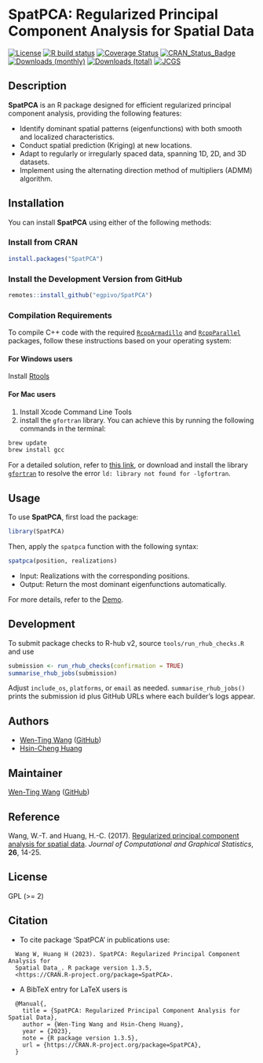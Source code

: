 # SpatPCA: Regularized Principal Component Analysis for Spatial Data

[![License](https://eddelbuettel.github.io/badges/GPL2+.svg)](https://www.gnu.org/licenses/gpl-2.0.html)
[![R build status](https://github.com/egpivo/SpatPCA/workflows/R-CMD-check/badge.svg)](https://github.com/egpivo/SpatPCA/actions)
[![Coverage Status](https://img.shields.io/codecov/c/github/egpivo/SpatPCA/master.svg)](https://app.codecov.io/github/egpivo/SpatpCA?branch=master)
[![CRAN_Status_Badge](http://www.r-pkg.org/badges/version/SpatPCA)](https://CRAN.R-project.org/package=SpatPCA)
[![Downloads (monthly)](https://cranlogs.r-pkg.org/badges/SpatPCA?color=brightgreen)](https://www.r-pkg.org/pkg/SpatPCA)
[![Downloads (total)](https://cranlogs.r-pkg.org/badges/grand-total/SpatPCA?color=brightgreen)](https://www.r-pkg.org/pkg/SpatPCA)
[![JCGS](https://img.shields.io/badge/JCGS-10.18637%2F10618600.2016.1157483-brightgreen)](https://doi.org/10.1080/10618600.2016.1157483)


## Description
**SpatPCA** is an R package designed for efficient regularized principal component analysis, providing the following features:

- Identify dominant spatial patterns (eigenfunctions) with both smooth and localized characteristics.
- Conduct spatial prediction (Kriging) at new locations.
- Adapt to regularly or irregularly spaced data, spanning 1D, 2D, and 3D datasets.
- Implement using the alternating direction method of multipliers (ADMM) algorithm.


## Installation
You can install **SpatPCA** using either of the following methods:

### Install from CRAN

```r
install.packages("SpatPCA")
```
### Install the Development Version from GitHub
```r
remotes::install_github("egpivo/SpatPCA")
```
### Compilation Requirements
To compile C++ code with the required [`RcppArmadillo`](https://CRAN.R-project.org/package=RcppArmadillo) and [`RcppParallel`](https://CRAN.R-project.org/package=RcppParallel)  packages, follow these instructions based on your operating system:


#### For Windows users
Install [Rtools](https://CRAN.R-project.org/bin/windows/Rtools/)

#### For Mac users
1. Install Xcode Command Line Tools
2. install the `gfortran` library. You can achieve this by running the following commands in the terminal:
  ```bash
  brew update
  brew install gcc
  ```

  For a detailed solution, refer to [this link](https://thecoatlessprofessor.com/programming/rcpp-rcpparmadillo-and-os-x-mavericks-lgfortran-and-lquadmath-error/), or download and install the library [`gfortran`](https://github.com/fxcoudert/gfortran-for-macOS/releases) to resolve the error `ld: library not found for -lgfortran`.

## Usage
To use **SpatPCA**, first load the package:

```r
library(SpatPCA)
```

Then, apply the `spatpca` function with the following syntax:
```r
spatpca(position, realizations)
```
   - Input: Realizations with the corresponding positions.
   - Output: Return the most dominant eigenfunctions automatically.

For more details, refer to the [Demo](https://egpivo.github.io/SpatPCA/articles/).

## Development
To submit package checks to R-hub v2, source `tools/run_rhub_checks.R` and use

```r
submission <- run_rhub_checks(confirmation = TRUE)
summarise_rhub_jobs(submission)
```

Adjust `include_os`, `platforms`, or `email` as needed. `summarise_rhub_jobs()`
prints the submission id plus GitHub URLs where each builder’s logs appear.

## Authors
- [Wen-Ting Wang](https://www.linkedin.com/in/wen-ting-wang-6083a17b) ([GitHub](https://www.github.com/egpivo))
- [Hsin-Cheng Huang](https://sites.stat.sinica.edu.tw/hchuang/)
 
## Maintainer
[Wen-Ting Wang](https://www.linkedin.com/in/wen-ting-wang-6083a17b) ([GitHub](https://www.github.com/egpivo))

## Reference
Wang, W.-T. and Huang, H.-C. (2017). [Regularized principal component analysis for spatial data](https://arxiv.org/pdf/1501.03221v3.pdf, "Regularized principal component analysis for spatial data"). *Journal of Computational and Graphical Statistics*, **26**, 14-25.
 
## License
GPL (>= 2)

## Citation
- To cite package ‘SpatPCA’ in publications use:
```
  Wang W, Huang H (2023). SpatPCA: Regularized Principal Component Analysis for
  Spatial Data_. R package version 1.3.5,
  <https://CRAN.R-project.org/package=SpatPCA>.
```

- A BibTeX entry for LaTeX users is
```
  @Manual{,
    title = {SpatPCA: Regularized Principal Component Analysis for Spatial Data},
    author = {Wen-Ting Wang and Hsin-Cheng Huang},
    year = {2023},
    note = {R package version 1.3.5},
    url = {https://CRAN.R-project.org/package=SpatPCA},
  }
```
